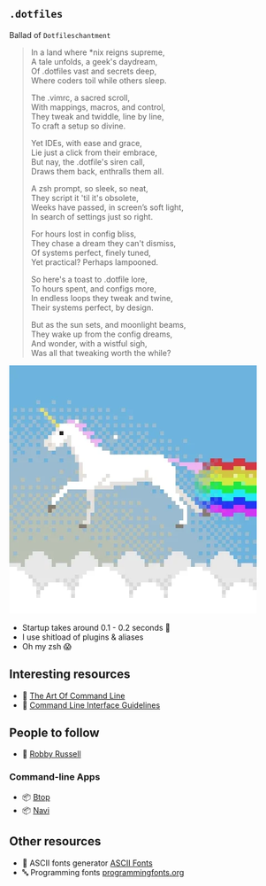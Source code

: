
## `.dotfiles`

Ballad of `Dotfileschantment`

>In a land where *nix reigns supreme,  
>A tale unfolds, a geek's daydream,  
>Of .dotfiles vast and secrets deep,  
>Where coders toil while others sleep.  
>
>The .vimrc, a sacred scroll,  
>With mappings, macros, and control,  
>They tweak and twiddle, line by line,  
>To craft a setup so divine.  
>
>Yet IDEs, with ease and grace,  
>Lie just a click from their embrace,  
>But nay, the .dotfile's siren call,  
>Draws them back, enthralls them all. 
>
>A zsh prompt, so sleek, so neat,  
>They script it 'til it's obsolete,  
>Weeks have passed, in screen’s soft light,  
>In search of settings just so right.  
>
>For hours lost in config bliss,  
>They chase a dream they can't dismiss,  
>Of systems perfect, finely tuned,  
>Yet practical? Perhaps lampooned.  
>
>So here's a toast to .dotfile lore,  
>To hours spent, and configs more,  
>In endless loops they tweak and twine,  
>Their systems perfect, by design.  
>
>But as the sun sets, and moonlight beams,  
>They wake up from the config dreams,  
>And wonder, with a wistful sigh,  
>Was all that tweaking worth the while?  

![Unicorns](./unicorn.webp)

- Startup takes around 0.1 - 0.2 seconds 🎉
- I use shitload of plugins & aliases
- Oh my zsh 😱

## Interesting resources
- 🔗 [The Art Of Command Line](https://github.com/jlevy/the-art-of-command-line)
- 🔗 [Command Line Interface Guidelines](https://clig.dev/#foreword)

## People to follow
- 🔗 [Robby Russell](https://github.com/robbyrussell)

### Command-line Apps
- 📦 [Btop](https://github.com/aristocratos/btop)
- 📦 [Navi](https://github.com/denisidoro/navi)

## Other resources
- 🔗 ASCII fonts generator [ASCII Fonts](https://patorjk.com/software/taag/#p=display&h=2&f=Banner3-D&t=text%0A)
- 🔤 Programming fonts [programmingfonts.org](https://www.programmingfonts.org/#monaspace-neon)
